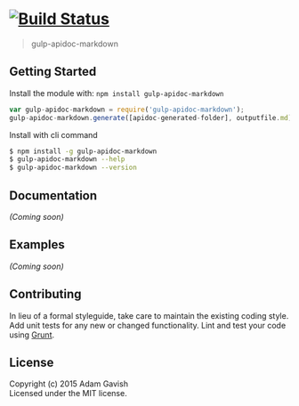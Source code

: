 #  [![Build Status](https://secure.travis-ci.org/agavish/gulp-apidoc-markdown.png?branch=master)](http://travis-ci.org/agavish/gulp-apidoc-markdown)

> gulp-apidoc-markdown


## Getting Started

Install the module with: `npm install gulp-apidoc-markdown`

```js
var gulp-apidoc-markdown = require('gulp-apidoc-markdown');
gulp-apidoc-markdown.generate([apidoc-generated-folder], outputfile.md);
```

Install with cli command

```sh
$ npm install -g gulp-apidoc-markdown
$ gulp-apidoc-markdown --help
$ gulp-apidoc-markdown --version
```




## Documentation

_(Coming soon)_


## Examples

_(Coming soon)_


## Contributing

In lieu of a formal styleguide, take care to maintain the existing coding style. Add unit tests for any new or changed functionality. Lint and test your code using [Grunt](http://gruntjs.com).


## License

Copyright (c) 2015 Adam Gavish  
Licensed under the MIT license.
